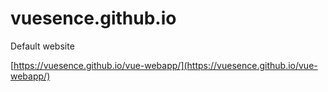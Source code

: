 # vuesence.github.io

Default website

[https://vuesence.github.io/vue-webapp/](https://vuesence.github.io/vue-webapp/)
